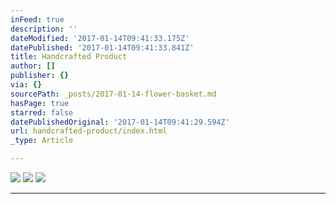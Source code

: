 ```yaml
---
inFeed: true
description: ''
dateModified: '2017-01-14T09:41:33.175Z'
datePublished: '2017-01-14T09:41:33.841Z'
title: Handcrafted Product
author: []
publisher: {}
via: {}
sourcePath: _posts/2017-01-14-flower-basket.md
hasPage: true
starred: false
datePublishedOriginal: '2017-01-14T09:41:29.594Z'
url: handcrafted-product/index.html
_type: Article

---
```

![](https://the-grid-user-content.s3-us-west-2.amazonaws.com/0198a48b-47ba-43ec-9ac7-c57a337e6164.jpg)
![](https://the-grid-user-content.s3-us-west-2.amazonaws.com/e283938f-bae2-4826-8813-0fb20475f820.jpg)
![](https://the-grid-user-content.s3-us-west-2.amazonaws.com/47bcd851-886d-418f-ada9-a742eb8aa79b.jpg)

---